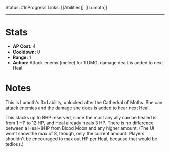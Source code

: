 Status: #InProgress 
Links: [[Abilities]] [[Lumoth]]
___
# Stats
- **AP Cost:** 4
- **Cooldown:** 0
- **Range:** 1
- **Action:** Attack enemy (melee) for 1 DMG, damage dealt is added to next Heal
# Notes

This is Lumoth's 3rd ability, unlocked after the Cathedral of Moths. She can attack enemies and the damage she does is added to hear next Heal.

This stacks up to 8HP reserved, since the most any ally can be healed is from 1 HP to 12 HP, and Heal already heals 3 HP. There is no difference between a Heal+8HP from Blood Moon and any higher amount. (The UI won't show the max of 8, though, only the current amount. Players shouldn't be encouraged to max out HP per Heal, because that would be tedious.)